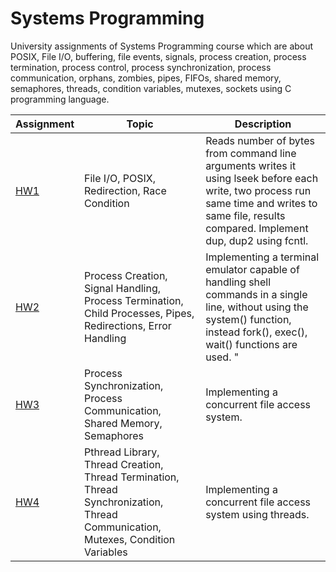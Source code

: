 # Systems Programming  
University assignments of Systems Programming course which are about POSIX, File I/O, buffering, file events, signals, process creation, process termination, process control, process synchronization, process communication, orphans, zombies, pipes, FIFOs, shared memory, semaphores, threads, condition variables, mutexes, sockets using C programming language.  

| Assignment | Topic | Description |
| --- | --- | --- |
| [HW1](https://github.com/burraaook/systems-programming/tree/main/homework_01) | File I/O, POSIX, Redirection, Race Condition | Reads number of bytes from command line arguments writes it using lseek before each write, two process run same time and writes to same file, results compared. Implement dup, dup2 using fcntl. |
| [HW2](https://github.com/burraaook/systems-programming/tree/main/homework_02) | Process Creation, Signal Handling, Process Termination, Child Processes, Pipes, Redirections, Error Handling | Implementing a terminal emulator capable of handling shell commands in a single line, without using the system() function, instead fork(), exec(), wait() functions are used. "|", ">", "<" operators are implemented. |
| [HW3](https://github.com/burraaook/systems-programming/tree/main/homework_03) | Process Synchronization, Process Communication, Shared Memory, Semaphores | Implementing a concurrent file access system. |
| [HW4](https://github.com/burraaook/systems-programming/tree/main/homework_04) | Pthread Library, Thread Creation, Thread Termination, Thread Synchronization, Thread Communication, Mutexes, Condition Variables | Implementing a concurrent file access system using threads. |


 
